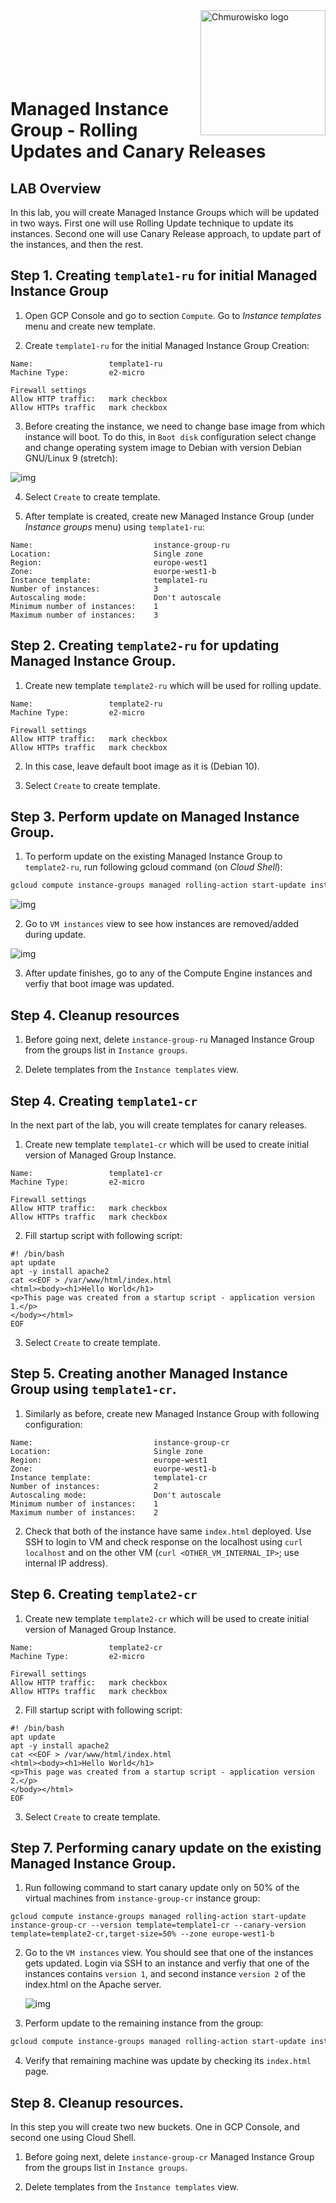 <img src="../../../img/logo.png" alt="Chmurowisko logo" width="200"  align="right">
<br><br>
<br><br>
<br><br>

# Managed Instance Group - Rolling Updates and Canary Releases

## LAB Overview

In this lab, you will create Managed Instance Groups which will be updated in two ways. First one will use Rolling Update technique to update its instances. Second one will use Canary Release approach, to update part of the instances, and then the rest.

## Step 1. Creating `template1-ru` for initial Managed Instance Group

1. Open GCP Console and go to section `Compute`. Go to _Instance templates_ menu and create new template.

2. Create `template1-ru` for the initial Managed Instance Group Creation:

```
Name:                 template1-ru
Machine Type:         e2-micro

Firewall settings
Allow HTTP traffic:   mark checkbox
Allow HTTPs traffic   mark checkbox
```

3. Before creating the instance, we need to change base image from which instance will boot. To do this, in `Boot disk` configuration select change and change operating system image to Debian with version Debian GNU/Linux 9 (stretch):

![img](./img/boot-image.png)

4. Select `Create` to create template.

5. After template is created, create new Managed Instance Group (under _Instance groups_ menu) using `template1-ru`:

```
Name:                           instance-group-ru
Location:                       Single zone
Region:                         europe-west1
Zone:                           euorpe-west1-b
Instance template:              template1-ru
Number of instances:            3
Autoscaling mode:               Don't autoscale
Minimum number of instances:    1
Maximum number of instances:    3
```

## Step 2. Creating `template2-ru` for updating Managed Instance Group.

1. Create new template `template2-ru` which will be used for rolling update.

```
Name:                 template2-ru
Machine Type:         e2-micro

Firewall settings
Allow HTTP traffic:   mark checkbox
Allow HTTPs traffic   mark checkbox
```

2. In this case, leave default boot image as it is (Debian 10).

3. Select `Create` to create template.

## Step 3. Perform update on Managed Instance Group.

1. To perform update on the existing Managed Instance Group to `template2-ru`, run following gcloud command (on _Cloud Shell_):

```bash
gcloud compute instance-groups managed rolling-action start-update instance-group-ru --version template=template2-ru --max-unavailable 1 --zone europe-west1-b
```

![img](./img/open_cloud_shell.png)

2. Go to `VM instances` view to see how instances are removed/added during update.

![img](./img/rolling-update.png)

3. After update finishes, go to any of the Compute Engine instances and verfiy that boot image was updated.

## Step 4. Cleanup resources

1. Before going next, delete `instance-group-ru` Managed Instance Group from the groups list in `Instance groups`.

2. Delete templates from the `Instance templates` view.

## Step 4. Creating `template1-cr`

In the next part of the lab, you will create templates for canary releases.

1. Create new template `template1-cr` which will be used to create initial version of Managed Group Instance.

```
Name:                 template1-cr
Machine Type:         e2-micro

Firewall settings
Allow HTTP traffic:   mark checkbox
Allow HTTPs traffic   mark checkbox
```

2. Fill startup script with following script:

```
#! /bin/bash
apt update
apt -y install apache2
cat <<EOF > /var/www/html/index.html
<html><body><h1>Hello World</h1>
<p>This page was created from a startup script - application version 1.</p>
</body></html>
EOF
```

3. Select `Create` to create template.

## Step 5. Creating another Managed Instance Group using `template1-cr`.

1. Similarly as before, create new Managed Instance Group with following configuration:

```
Name:                           instance-group-cr
Location:                       Single zone
Region:                         europe-west1
Zone:                           euorpe-west1-b
Instance template:              template1-cr
Number of instances:            2
Autoscaling mode:               Don't autoscale
Minimum number of instances:    1
Maximum number of instances:    2
```

2. Check that both of the instance have same `index.html` deployed. Use SSH to login to VM and check response on the localhost using `curl localhost` and on the other VM (`curl <OTHER_VM_INTERNAL_IP>`; use internal IP address).

## Step 6. Creating `template2-cr`

1. Create new template `template2-cr` which will be used to create initial version of Managed Group Instance.

```
Name:                 template2-cr
Machine Type:         e2-micro

Firewall settings
Allow HTTP traffic:   mark checkbox
Allow HTTPs traffic   mark checkbox
```

2. Fill startup script with following script:

```
#! /bin/bash
apt update
apt -y install apache2
cat <<EOF > /var/www/html/index.html
<html><body><h1>Hello World</h1>
<p>This page was created from a startup script - application version 2.</p>
</body></html>
EOF
```

3. Select `Create` to create template.

## Step 7. Performing canary update on the existing Managed Instance Group.

1. Run following command to start canary update only on 50% of the virtual machines from `instance-group-cr` instance group:

```
gcloud compute instance-groups managed rolling-action start-update instance-group-cr --version template=template1-cr --canary-version template=template2-cr,target-size=50% --zone europe-west1-b
```

2. Go to the `VM instances` view. You should see that one of the instances gets updated. Login via SSH to an instance and verfiy that one of the instances contains `version 1`, and second instance `version 2` of the index.html on the Apache server.

   ![img](./img/ssh.png)

3. Perform update to the remaining instance from the group:

```bash
gcloud compute instance-groups managed rolling-action start-update instance-group-cr --version template=template2-cr --max-unavailable 100% --zone europe-west1-b
```

4. Verify that remaining machine was update by checking its `index.html` page.

## Step 8. Cleanup resources.

In this step you will create two new buckets. One in GCP Console, and second one using Cloud Shell.

1. Before going next, delete `instance-group-cr` Managed Instance Group from the groups list in `Instance groups`.

2. Delete templates from the `Instance templates` view.
